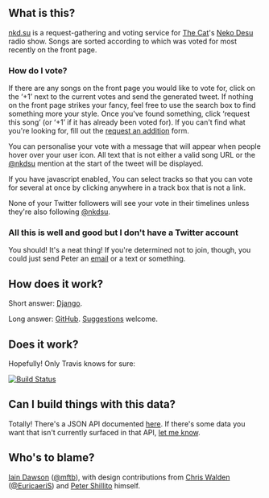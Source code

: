 ## What is this?

[nkd.su](https://nkd.su) is a request-gathering and voting service for [The
Cat](http://thisisthecat.com)'s [Neko Desu](http://nekodesu.co.uk) radio show.
Songs are sorted according to which was voted for most recently on the front
page.

### How do I vote?

If there are any songs on the front page you would like to vote for, click on
the ‘+1’ next to the current votes and send the generated tweet. If nothing on
the front page strikes your fancy, feel free to use the search box to find
something more your style. Once you've found something, click ‘request this
song’ (or ‘+1’ if it has already been voted for). If you can't find what you're
looking for, fill out the [request an addition](https://nkd.su/request) form.

You can personalise your vote with a message that will appear when people hover
over your user icon. All text that is not either a valid song URL or the
[@nkdsu](https://twitter.com/nkdsu) mention at the start of the tweet will be
displayed.

If you have javascript enabled, You can select tracks so that you can vote for
several at once by clicking anywhere in a track box that is not a link.

None of your Twitter followers will see your vote in their timelines unless
they're also following [@nkdsu](https://twitter.com/nkdsu).

### All this is well and good but I don't have a Twitter account

You should! It's a neat thing! If you're determined not to join, though, you
could just send Peter an [email](mailto:peter.shillito@thisisthecat.com) or a
text or something.

## How does it work?

Short answer: [Django](https://www.djangoproject.com).

Long answer: [GitHub](https://github.com/colons/nkd.su).
[Suggestions][new_issue] welcome.

## Does it work?

Hopefully! Only Travis knows for sure:

[![Build Status](https://travis-ci.org/colons/nkd.su.svg)](https://travis-ci.org/colons/nkd.su)

## Can I build things with this data?

Totally! There's a JSON API documented [here](https://nkd.su/info/api/). If
there's some data you want that isn't currently surfaced in that API, [let me
know][new_issue].

## Who's to blame?

[Iain Dawson](http://www.musicfortheblind.co.uk/)
([@mftb](https://twitter.com/mftb)), with design contributions from
[Chris Walden](http://www.chriswalden.co.uk)
([@EuricaeriS](https://twitter.com/EuricaeriS)) and
[Peter Shillito](https://twitter.com/theshillito) himself.

[new_issue]: https://github.com/colons/nkd.su/issues/new
